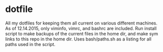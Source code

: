 # dotfile
All my dotfiles for keeping them all current on various different machines.
As of 12.14.2015, only viminfo, vimrc, and bashrc are included. 
Run install script to make backups of the current files in the home dir, and make sym links to this repo in the home dir.
Uses bash/paths.sh as a listing for all paths used in the script.
